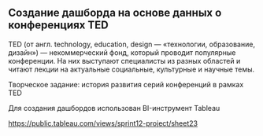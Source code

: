## Создание дашборда на основе данных о конференциях TED

TED (от англ. technology, education, design — «технологии, образование, дизайн») — некоммерческий фонд, который проводит популярные конференции. На них выступают специалисты из разных областей и читают лекции на актуальные социальные, культурные и научные темы.

Творческое задание: история развития серий конференций в рамках TED

Для создания дашбордов использован BI-инструмент Tableau

https://public.tableau.com/views/sprint12-project/sheet23


